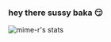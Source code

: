 ### hey there sussy baka 😏

![mime-r's stats](https://github-readme-stats.vercel.app/api?username=mime-r&show_icons=true&theme=synthwave&bg_color=45,d7e7a9,d3c0f9,f99a9c)

<!--
**mime-r/mime-r** is a ✨ _special_ ✨ repository because its `README.md` (this file) appears on your GitHub profile.

Here are some ideas to get you started:

- 🔭 I’m currently working on ...
- 🌱 I’m currently learning ...
- 👯 I’m looking to collaborate on ...
- 🤔 I’m looking for help with ...
- 💬 Ask me about ...
- 📫 How to reach me: ...
- 😄 Pronouns: ...
- ⚡ Fun fact: ...
-->
